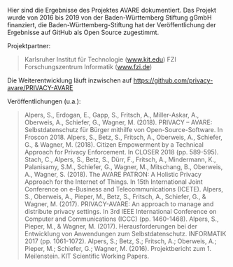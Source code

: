 Hier sind die Ergebnisse des Projektes AVARE dokumentiert.
Das Projekt wurde von 2016 bis 2019 von der Baden-Württemberg Stiftung gGmbH finanziert,
die Baden-Württemberg-Stiftung hat der Veröffentlichung der Ergebnisse auf GitHub als Open Source zugestimmt.

Projektpartner:
> Karlsruher Institut für Technologie (www.kit.edu)
> FZI Forschungszentrum Informatik (www.fzi.de)

Die Weiterentwicklung läuft inzwischen auf https://github.com/privacy-avare/PRIVACY-AVARE

Veröffentlichungen (u.a.):
> Alpers, S., Erdogan, E., Gapp, S., Fritsch, A., Miller-Askar, A., Oberweis, A., Schiefer, G., Wagner, M. (2018). PRIVACY – AVARE: Selbstdatenschutz für Bürger mithilfe von Open-Source-Software. In Froscon 2018.
> Alpers, S., Betz, S., Fritsch, A., Oberweis, A., Schiefer, G., & Wagner, M. (2018). Citizen Empowerment by a Technical Approach for Privacy Enforcement. In CLOSER 2018 (pp. 589-595).
> Stach, C., Alpers, S., Betz, S., Dürr, F., Fritsch, A., Mindermann, K., Palanisamy, S.M., Schiefer, G., Wagner, M., Mitschang, B., Oberweis, A., Wagner, S. (2018). The AVARE PATRON: A Holistic Privacy Approach for the Internet of Things. In 15th International Joint Conference on e-Business and Telecommunications (ICETE).
> Alpers, S., Oberweis, A., Pieper, M., Betz, S., Fritsch, A., Schiefer, G., & Wagner, M. (2017). PRIVACY-AVARE: An approach to manage and distribute privacy settings. In 3rd IEEE International Conference on Computer and Communications (ICCC) (pp. 1460-1468).
> Alpers, S., Pieper, M., & Wagner, M. (2017). Herausforderungen bei der Entwicklung von Anwendungen zum Selbstdatenschutz. INFORMATIK 2017 (pp. 1061-1072).
> Alpers, S.; Betz, S.; Fritsch, A.; Oberweis, A.; Pieper, M.; Schiefer, G.; Wagner, M. (2016). Projektbericht zum 1. Meilenstein. KIT Scientific Working Papers.

